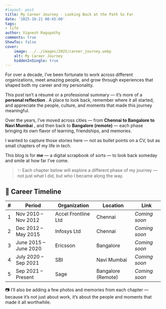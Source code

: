 ```yaml
---
#layout: post
title: My Career Journey - Looking Back at the Path So Far
date: '2025-10-21 00:45:00'
tags:
- life
author: Vignesh Ragupathy
comments: true
ShowToc: false
cover:
    image: ../../images/2025/career_journey.webp
    alt: My Career Journey
    hiddenInSingle: true
---
```

For over a decade, I’ve been fortunate to work across different organizations, meet amazing people, and grow through experiences that shaped both my career and my personality.

This post isn’t a résumé or a professional summary — it’s more of a **personal reflection** . A place to look back, remember where it all started, and appreciate the people, culture, and moments that made this journey meaningful.

Over the years, I’ve moved across cities — from **Chennai to Bangalore to Navi Mumbai** , and then back to **Bangalore (remote)** — each phase bringing its own flavor of learning, friendships, and memories.

I wanted to capture those stories here — not as bullet points on a CV, but as small chapters of my life in tech.

This blog is for **me** — a digital scrapbook of sorts — to look back someday and smile at how far I’ve come.

> ✨ Each chapter below will explore a different phase of my journey — not just what I did, but who I became along the way.


## 🧭 Career Timeline

| # | Period | Organization | Location | Link |
|---|--------|---------------|-----------|------|
| 1 | Nov 2010 – Nov 2012 | Accel Frontline Ltd | Chennai | _Coming soon_ |
| 2 | Dec 2012 – May 2015 | Infosys Ltd | Chennai | _Coming soon_ |
| 3 | June 2015 – June 2020 | Ericsson | Bangalore | _Coming soon_ |
| 4 | July 2020 – Sep 2021 | SBI | Navi Mumbai | _Coming soon_ |
| 5 | Sep 2021 – Present | Sage | Bangalore (Remote) | _Coming soon_ |

📷 I’ll also be adding a few photos and memories from each chapter — because it’s not just about work, it’s about the people and moments that made it all worthwhile.
